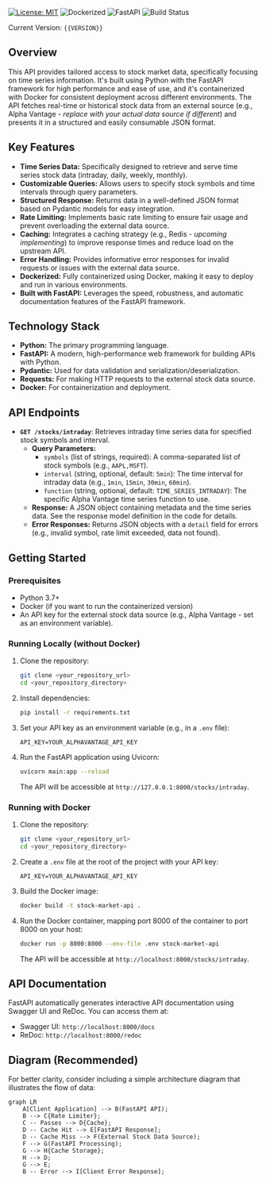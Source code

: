 [![License: MIT](https://img.shields.io/badge/License-MIT-yellow.svg)](https://opensource.org/licenses/MIT)
![Dockerized](https://img.shields.io/badge/Docker-Ready-blue.svg)
![FastAPI](https://img.shields.io/badge/FastAPI-Powered-green.svg)
![Build Status](https://github.com/dancinoman/FinanceAPI/actions/workflows/.github/workflows/ci.yaml/badge.svg)

Current Version: `{{VERSION}}`

## Overview

This API provides tailored access to stock market data, specifically focusing on time series information. It's built using Python with the FastAPI framework for high performance and ease of use, and it's containerized with Docker for consistent deployment across different environments. The API fetches real-time or historical stock data from an external source (e.g., Alpha Vantage - *replace with your actual data source if different*) and presents it in a structured and easily consumable JSON format.

## Key Features

* **Time Series Data:** Specifically designed to retrieve and serve time series stock data (intraday, daily, weekly, monthly).
* **Customizable Queries:** Allows users to specify stock symbols and time intervals through query parameters.
* **Structured Response:** Returns data in a well-defined JSON format based on Pydantic models for easy integration.
* **Rate Limiting:** Implements basic rate limiting to ensure fair usage and prevent overloading the external data source.
* **Caching:** Integrates a caching strategy (e.g., Redis - *upcoming implementing*) to improve response times and reduce load on the upstream API.
* **Error Handling:** Provides informative error responses for invalid requests or issues with the external data source.
* **Dockerized:** Fully containerized using Docker, making it easy to deploy and run in various environments.
* **Built with FastAPI:** Leverages the speed, robustness, and automatic documentation features of the FastAPI framework.

## Technology Stack

* **Python:** The primary programming language.
* **FastAPI:** A modern, high-performance web framework for building APIs with Python.
* **Pydantic:** Used for data validation and serialization/deserialization.
* **Requests:** For making HTTP requests to the external stock data source.
* **Docker:** For containerization and deployment.

## API Endpoints

* **`GET /stocks/intraday`**: Retrieves intraday time series data for specified stock symbols and interval.
    * **Query Parameters:**
        * `symbols` (list of strings, required): A comma-separated list of stock symbols (e.g., `AAPL,MSFT`).
        * `interval` (string, optional, default: `5min`): The time interval for intraday data (e.g., `1min`, `15min`, `30min`, `60min`).
        * `function` (string, optional, default: `TIME_SERIES_INTRADAY`): The specific Alpha Vantage time series function to use.
    * **Response:** A JSON object containing metadata and the time series data. See the response model definition in the code for details.
    * **Error Responses:** Returns JSON objects with a `detail` field for errors (e.g., invalid symbol, rate limit exceeded, data not found).

## Getting Started

### Prerequisites

* Python 3.7+
* Docker (if you want to run the containerized version)
* An API key for the external stock data source (e.g., Alpha Vantage - set as an environment variable).

### Running Locally (without Docker)

1.  Clone the repository:
    ```bash
    git clone <your_repository_url>
    cd <your_repository_directory>
    ```
2.  Install dependencies:
    ```bash
    pip install -r requirements.txt
    ```
3.  Set your API key as an environment variable (e.g., in a `.env` file):
    ```
    API_KEY=YOUR_ALPHAVANTAGE_API_KEY
    ```
4.  Run the FastAPI application using Uvicorn:
    ```bash
    uvicorn main:app --reload
    ```
    The API will be accessible at `http://127.0.0.1:8000/stocks/intraday`.

### Running with Docker

1.  Clone the repository:
    ```bash
    git clone <your_repository_url>
    cd <your_repository_directory>
    ```
2.  Create a `.env` file at the root of the project with your API key:
    ```
    API_KEY=YOUR_ALPHAVANTAGE_API_KEY
    ```
3.  Build the Docker image:
    ```bash
    docker build -t stock-market-api .
    ```
4.  Run the Docker container, mapping port 8000 of the container to port 8000 on your host:
    ```bash
    docker run -p 8000:8000 --env-file .env stock-market-api
    ```
    The API will be accessible at `http://localhost:8000/stocks/intraday`.

## API Documentation

FastAPI automatically generates interactive API documentation using Swagger UI and ReDoc. You can access them at:

* Swagger UI: `http://localhost:8000/docs`
* ReDoc: `http://localhost:8000/redoc`

## Diagram (Recommended)

For better clarity, consider including a simple architecture diagram that illustrates the flow of data:

```mermaid
graph LR
    A[Client Application] --> B(FastAPI API);
    B --> C{Rate Limiter};
    C -- Passes --> D{Cache};
    D -- Cache Hit --> E[FastAPI Response];
    D -- Cache Miss --> F(External Stock Data Source);
    F --> G(FastAPI Processing);
    G --> H{Cache Storage};
    H --> D;
    G --> E;
    B -- Error --> I[Client Error Response];
